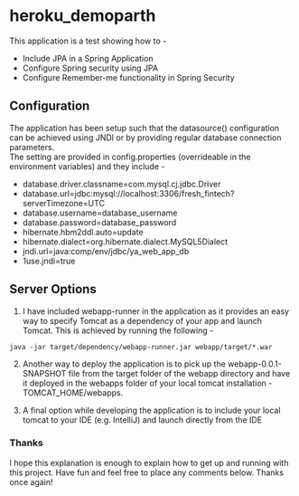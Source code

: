# heroku_demoparth
This application is a test showing how to -
* Include JPA in a Spring Application
* Configure Spring security using JPA
* Configure Remember-me functionality in Spring Security

## Configuration
The application has been setup such that the datasource() configuration can be achieved using JNDI or by providing regular database
connection parameters.  
The setting are provided in config.properties (overrideable in the environment variables) and they include -
* database.driver.classname=com.mysql.cj.jdbc.Driver
* database.url=jdbc:mysql://localhost:3306/fresh_fintech?serverTimezone=UTC
* database.username=database_username
* database.password=database_password
* hibernate.hbm2ddl.auto=update
* hibernate.dialect=org.hibernate.dialect.MySQL5Dialect
* jndi.url=java:comp/env/jdbc/ya_web_app_db
* 1use.jndi=true

## Server Options
1. I have included webapp-runner in the application as it provides an easy way to specify Tomcat as a dependency of your app and launch 
Tomcat. This is achieved by running the following - 
```
java -jar target/dependency/webapp-runner.jar webapp/target/*.war
```

2. Another way to deploy the application is to pick up the webapp-0.0.1-SNAPSHOT file from the target folder of the webapp directory and 
have it deployed in the webapps folder of your local tomcat installation - TOMCAT_HOME/webapps.

3. A final option while developing the application is to include your local tomcat to your IDE (e.g. IntelliJ) and launch directly from the IDE


### Thanks
I hope this explanation is enough to explain how to get up and running with this project. Have fun and feel free to place any comments below.
Thanks once again!

